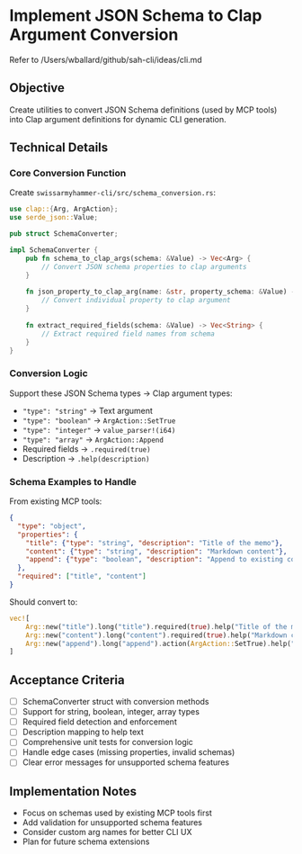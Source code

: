 # Implement JSON Schema to Clap Argument Conversion

Refer to /Users/wballard/github/sah-cli/ideas/cli.md

## Objective
Create utilities to convert JSON Schema definitions (used by MCP tools) into Clap argument definitions for dynamic CLI generation.

## Technical Details

### Core Conversion Function
Create `swissarmyhammer-cli/src/schema_conversion.rs`:

```rust
use clap::{Arg, ArgAction};
use serde_json::Value;

pub struct SchemaConverter;

impl SchemaConverter {
    pub fn schema_to_clap_args(schema: &Value) -> Vec<Arg> {
        // Convert JSON schema properties to clap arguments
    }
    
    fn json_property_to_clap_arg(name: &str, property_schema: &Value) -> Arg {
        // Convert individual property to clap argument
    }
    
    fn extract_required_fields(schema: &Value) -> Vec<String> {
        // Extract required field names from schema
    }
}
```

### Conversion Logic
Support these JSON Schema types → Clap argument types:
- `"type": "string"` → Text argument
- `"type": "boolean"` → `ArgAction::SetTrue`
- `"type": "integer"` → `value_parser!(i64)`
- `"type": "array"` → `ArgAction::Append`
- Required fields → `.required(true)`
- Description → `.help(description)`

### Schema Examples to Handle
From existing MCP tools:
```json
{
  "type": "object",
  "properties": {
    "title": {"type": "string", "description": "Title of the memo"},
    "content": {"type": "string", "description": "Markdown content"},
    "append": {"type": "boolean", "description": "Append to existing content"}
  },
  "required": ["title", "content"]
}
```

Should convert to:
```rust
vec![
    Arg::new("title").long("title").required(true).help("Title of the memo"),
    Arg::new("content").long("content").required(true).help("Markdown content"),
    Arg::new("append").long("append").action(ArgAction::SetTrue).help("Append to existing content"),
]
```

## Acceptance Criteria
- [ ] SchemaConverter struct with conversion methods
- [ ] Support for string, boolean, integer, array types
- [ ] Required field detection and enforcement
- [ ] Description mapping to help text
- [ ] Comprehensive unit tests for conversion logic
- [ ] Handle edge cases (missing properties, invalid schemas)
- [ ] Clear error messages for unsupported schema features

## Implementation Notes
- Focus on schemas used by existing MCP tools first
- Add validation for unsupported schema features
- Consider custom arg names for better CLI UX
- Plan for future schema extensions